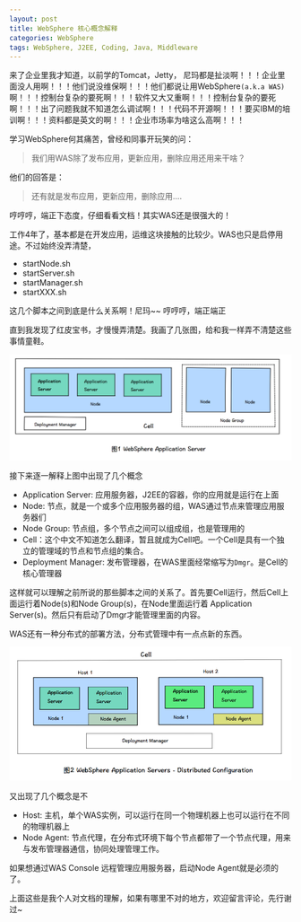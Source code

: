 ```yaml
---
layout: post
title: WebSphere 核心概念解释
categories: WebSphere
tags: WebSphere, J2EE, Coding, Java, Middleware
---
```


来了企业里我才知道，以前学的Tomcat，Jetty， 尼玛都是扯淡啊！！！企业里面没人用啊！！！他们说没维保啊！！！他们都说让用WebSphere`(a.k.a WAS)`啊！！！控制台复杂的要死啊！！！软件又大又重啊！！！控制台复杂的要死啊！！！出了问题我就不知道怎么调试啊！！！代码不开源啊！！！要买IBM的培训啊！！！资料都是英文的啊！！！企业市场率为啥这么高啊！！！

学习WebSphere何其痛苦，曾经和同事开玩笑的问：

> 我们用WAS除了发布应用，更新应用，删除应用还用来干啥？

他们的回答是：

> 还有就是发布应用，更新应用，删除应用....

哼哼哼，端正下态度，仔细看看文档！其实WAS还是很强大的！

工作4年了，基本都是在开发应用，运维这块接触的比较少。WAS也只是启停用途。不过始终没弄清楚，

- startNode.sh
- startServer.sh
- startManager.sh
- startXXX.sh

这几个脚本之间到底是什么关系啊！尼玛~~ 哼哼哼，端正端正

直到我发现了红皮宝书，才慢慢弄清楚。我画了几张图，给和我一样弄不清楚这些事情童鞋。

![Websphere Applicatoin Server](/assets/img/20140225/2014-02-25-was-1.png)

接下来逐一解释上图中出现了几个概念

- Application Server: 应用服务器，J2EE的容器，你的应用就是运行在上面
- Node: 节点，就是一个或多个应用服务器的组，WAS通过节点来管理应用服务器们
- Node Group: 节点组，多个节点之间可以组成组，也是管理用的
- Cell：这个中文不知道怎么翻译，暂且就成为Cell吧。一个Cell是具有一个独立的管理域的节点和节点组的集合。
- Deployment Manager: 发布管理器，在WAS里面经常缩写为`Dmgr`。是Cell的核心管理器

这样就可以理解之前所说的那些脚本之间的关系了。首先要Cell运行，然后Cell上面运行着Node(s)和Node Group(s)，在Node里面运行着 Application Server(s)。然后只有启动了Dmgr才能管理里面的内容。

WAS还有一种分布式的部署方法，分布式管理中有一点点新的东西。

![Websphere Applicatoin Server - Distributed Configuration](/assets/img/20140225/2014-02-25-was-2.png)

又出现了几个概念是不

- Host: 主机，单个WAS实例，可以运行在同一个物理机器上也可以运行在不同的物理机器上
- Node Agent:  节点代理，在分布式环境下每个节点都带了一个节点代理，用来与发布管理器通信，协同处理管理工作。

如果想通过WAS Console 远程管理应用服务器，启动Node Agent就是必须的了。

上面这些是我个人对文档的理解，如果有哪里不对的地方，欢迎留言评论，先行谢过~
